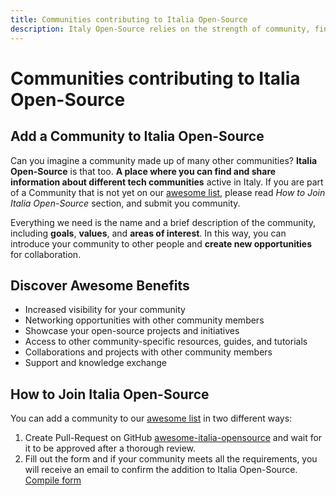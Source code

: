 ```yaml
---
title: Communities contributing to Italia Open-Source
description: Italy Open-Source relies on the strength of community, find out who has contributed to this project, and how you can contribute too
---
```


# Communities contributing to Italia Open-Source

## Add a Community to Italia Open-Source
Can you imagine a community made up of many other communities? **Italia Open-Source** is that too. **A place where you can find and share information about different tech communities** active in Italy. If you are part of a Community that is not yet on our [awesome list](/communities), please read *How to Join Italia Open-Source* section, and submit you community.

Everything we need is the name and a brief description of the community, including **goals**, **values**, and **areas of interest**. In this way, you can introduce your community to other people and **create new opportunities** for collaboration.

## Discover Awesome Benefits

- Increased visibility for your community
- Networking opportunities with other community members
- Showcase your open-source projects and initiatives
- Access to other community-specific resources, guides, and tutorials
- Collaborations and projects with other community members
- Support and knowledge exchange

## How to Join Italia Open-Source

You can add a community to our [awesome list](/communities) in two different ways:

1. Create Pull-Request on GitHub [awesome-italia-opensource](https://github.com/italia-opensource/awesome-italia-opensource) and wait for it to be approved after a thorough review.
2. Fill out the form and if your community meets all the requirements, you will receive an email to confirm the addition to Italia Open-Source. [Compile form](https://forms.gle/UYjxac5HLBWeLJ1ZA)